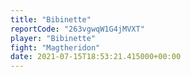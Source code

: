 ```yaml
---
title: "Bibinette"
reportCode: "263vgwqW1G4jMVXT"
player: "Bibinette"
fight: "Magtheridon"
date: 2021-07-15T18:53:21.415000+00:00
---
```

